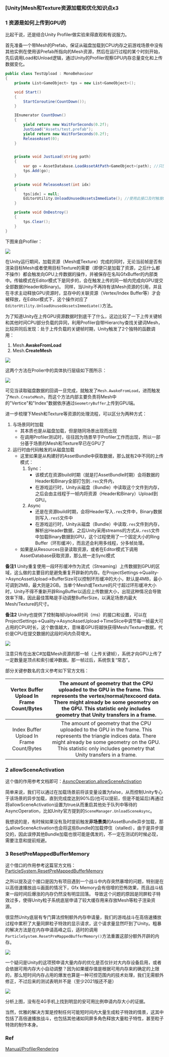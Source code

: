 
### \[Unity\]Mesh和Texture资源加载和优化知识点x3

### 1 资源是如何上传到GPU的

比起干说，还是结合Unity Profiler做实验来得直观和有说服力。

首先准备一个带Mesh的Prefab，保证从磁盘加载到CPU内存之前游戏场景中没有其他实例在使用该Prefab所指向的Mesh资源，然后在运行过程的某个时刻开始，先后调用Load和Unload逻辑，通过Unity的Profiler观察GPU内存总量变化和上传数据变化。

```c#
public class TestUpload : MonoBehaviour
{
	private List<GameObject> tps = new List<GameObject>();

	void Start()
	{
	    StartCoroutine(CountDown());
	}

	IEnumerator CountDown()
	{
	    yield return new WaitForSeconds(0.2f);
	    JustLoad("Assets/test.prefab");
	    yield return new WaitForSeconds(0.2f);
	    ReleaseAsset(0);
	}


	private void JustLoad(string path)
	{
	    var go = AssetDatabase.LoadAssetAtPath<GameObject>(path); //只加载，甚至不激活和显示
	    tps.Add(go);
	}

	private void ReleaseAsset(int idx)
	{
	    tps[idx] = null;
	    EditorUtility.UnloadUnusedAssetsImmediate(); //使用此接口及时触发GPU端资源释放
	}

	private void OnDestroy()
    {
        tps.Clear();
    }
}


```

下图来自Profiler：

![](https://github.com/bbccyy/NoteBook/blob/master/src/2023/12_2/01.png?raw=true)

在Unity运行期间，加载资源（Mesh或Texture）完成的同时，无论当前帧是否有渲染目标Mesh或者使用目标Texture的需要（即便只是加载了资源，之后什么都不操作）都会触发向GPU上传数据的操作，并被保存在名叫GfxBuffer的内部类中。传输模式在Editor模式下是同步的，会在触发上传的同一帧内完成向GPU提交全部数据(Header和Binary)。 同样，当Unity不再持有该Mesh资源的引用，并且在寻求主动释放GPU资源时，显存中的关联资源（Vertex/Index Buffer等）才会被释放，在Editor模式下，这个操作对应了`EditorUtility.UnloadUnusedAssetsImmediate()`方法。

为了知道Unity在上传GPU资源数据时到底干了什么，这边比较了一下上传关键帧和其他时间CPU部分负载的异同，利用Profiler自带Hierarchy查找关键词Mesh，比较异同后发现：处于上传负载的关键帧时期，Unity触发了2个独特的函数调用： 

1. Mesh.**AwakeFromLoad**
2. Mesh.**CreateMesh**

![](https://github.com/bbccyy/NoteBook/blob/master/src/2023/12_2/02.png?raw=true)

这两个方法在Prolier中的具体执行层级如下图所示：

![](https://github.com/bbccyy/NoteBook/blob/master/src/2023/12_2/03.png?raw=true)

可见当读取磁盘数据的回调一旦完成，就触发了`Mesh.AwakeFromLoad`，进而触发了`Mesh.CreateMesh`，而这个方法内部主要负责将Mesh中的"Vertice"和"Index"数据依序通过`GeometryBuffer`上传到GPU端。

进一步梳理下Mesh和Texture等资源的处理流程，可以区分为两种方式：

1. 与场景同时加载
	- 其本质也是从磁盘加载，但是随同场景出现而出现
	- 在调用Profiler测试时，往往因为场景早于Profiler工作而出现，所以一部分基于场景的Mesh和Texture早已在GPU了
2. 运行时由代码触发的从磁盘加载
	- 这里如果是从构建好的AssetBundle中获取数据，那么就有2中不同的上传模式：
		1. Sync：
			- 该模式在资源build时期（就是打AssetBundle时期）会将数据的Header和Binary全部打包到`.res`文件内，
			- 在游戏运行时，Unity从磁盘（Bundle）中读取这个文件到内存，之后会由主线程于一帧内将资源（Header和Binary）Upload到GPU。
		2. Async
			- 还是在资源build时期，会将Header写入`.res`文件中，Binary数据则写入`.resS`文件中
			- 在游戏运行时，Unity从磁盘（Bundle）中读取`.res`文件到内存，解析出Header数据，之后Unity采用streams的方式从`.resS`文件中加载Binary数据到GPU，这个过程使用了一个固定大小的Ring Buffer（环形缓冲），而且还会利用多线程，分多帧处理。
	- 如果是从Resources目录读取资源，或者在Editor模式下调用AssetDatabase获取资源，那么统一走Sync模式

**备注1** Unity重复使用一段环形缓冲作为流式（Streaming）上传数据到GPU的区域，这么做的主要目的是避免重复开辟新的内存。在ProjectSettings->Quality->AsyncAssetUpload->BufferSize可以控制环形缓冲的大小，默认是4MB，最小可调到2MB，最大则是2GB。当单个Mesh或Texture的尺寸超过环形缓冲大小时，Unity不得不重新开辟RingBuffer以适应上传数据大小，出现这种情况会导致效率下降，因此最佳策略是手动调整BufferSize，以满足场景内最大Mesh/Texture的尺寸。

**备注2** Unity也提供了控制每帧Upload时间（ms）的接口和设置，可以在ProjectSettings->Quality->AsyncAssetUpload->TimeSlice中调节每一帧最大可占用的CPU时长，这个数值越大，意味着GPU将越快获得Mesh/Texture数据，代价是CPU在提交数据的这段时间内负荷增大。

![](https://github.com/bbccyy/NoteBook/blob/master/src/2023/12_2/04.png?raw=true)

注意只有在出发C#加载Mesh资源的那一帧（上传关键帧），系统才向GPU上传了一定数量是顶点和索引缓冲数据。那一帧过后，系统恢复“常态”。

部分关键参数名的含义参考如下官方文档：

Vertex Buffer Upload In Frame Count/Bytes|The amount of geometry that the CPU uploaded to the GPU in the frame. This represents the vertex/normal/texcoord data. There might already be some geometry on the GPU. This statistic only includes geometry that Unity transfers in a frame.
:---:|:---:
Index Buffer Upload In Frame Count/Bytes|The amount of geometry that the CPU uploaded to the GPU in the frame. This represents the triangle indices data. There might already be some geometry on the GPU. This statistic only includes geometry that Unity transfers in a frame.


### 2 allowSceneActivation

这个值的作用参考文档即可：[AsyncOperation.allowSceneActivation](https://docs.unity3d.com/ScriptReference/AsyncOperation-allowSceneActivation.html)

简单来说，我们可以通过在加载场景前将该变量设置为false，从而控制Unity专心于该场景的异步加载，直到完成度达到90%后(也可以提前，但是不能延后)再通过将allowSceneActivation设置为true从而重启其他处于队列中等待的AsyncOperation，比如Unity官方提到的`SceneManager.UnloadSceneAsync`。

我想说的是，有时候如果没有及时提前触发**非场景类**的AssetBundle异步加载，那么allowSceneActivation也会将这些Bundle的加载停住（stalled），由于是异步提交的，因此误停其他Bundle加载也很可能是偶发的，不一定在测试的时候必现，需要注意和提前规避。

### 3 ResetPreMappedBufferMemory

这个借口的作用参考这篇官方文档：[ParticleSystem.ResetPreMappedBufferMemory](https://docs.unity3d.com/ScriptReference/ParticleSystem.ResetPreMappedBufferMemory.html)

之所以提及这个接口是因为有项目遇到一个战斗中内存突然暴增的问题，特别是在以高倍速播放战斗画面的情况下，Gfx Memory会有倍增的恐怖效果，而且战斗结束一段时间后爆涨的内存仍然没有明显回落。 导致这个问题的原因是同屏粒子特效过多，使得Unity粒子系统底层申请了较大缓存用来存放Mesh等粒子渲染资源。

很显然Unity底层有专门算法控制额外内存申请量，我们的游戏战斗在高倍速播放过程中累积了大量同屏粒子特效的显示请求，这个请求量显然吓到了Unity。粗暴的解决方法是在内存申请高峰之后，适时的调用`ParticleSystem.ResetPreMappedBufferMemory()`方法重置这部分额外开辟的内存。

![](https://github.com/bbccyy/NoteBook/blob/master/src/2023/12_2/05.png?raw=true)

一个疑问是Unity的这项预申请大量内存的优化是否仅针对大内存设备启用，或者会依据可用内存大小自动调整？因为如果缓存值是根据可用内存来的确定的上限的，那么短时间内存占用的爆发也算是一种可控范围内的技术处理，我们无需额外修正，不过后来的测试表明并不是（至少2021版还不是）

![](https://github.com/bbccyy/NoteBook/blob/master/src/2023/12_2/06.png?raw=true)

分析上图，没有在4G手机上找到明显的安可用比例申请内存大小的证据。

当然，优雅的解决方案是控制任何可能短时间内大量生成粒子特效的情景，这其中包括了高倍速播放战斗，也包括其他诸如同屏多角色释放大量粒子特性，甚至粒子特效的制作本身。


### Ref

[Manual/ProfilerRendering](https://docs.unity3d.com/Manual/ProfilerRendering.html)